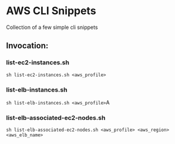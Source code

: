 # AWS CLI Snippets

Collection of a few simple cli snippets

## Invocation:

### list-ec2-instances.sh

```sh list-ec2-instances.sh <aws_profile>```

### list-elb-instances.sh

```sh list-elb-instances.sh <aws_profile>```A

### list-elb-associated-ec2-nodes.sh

```sh list-elb-associated-ec2-nodes.sh <aws_profile> <aws_region> <aws_elb_name>```
